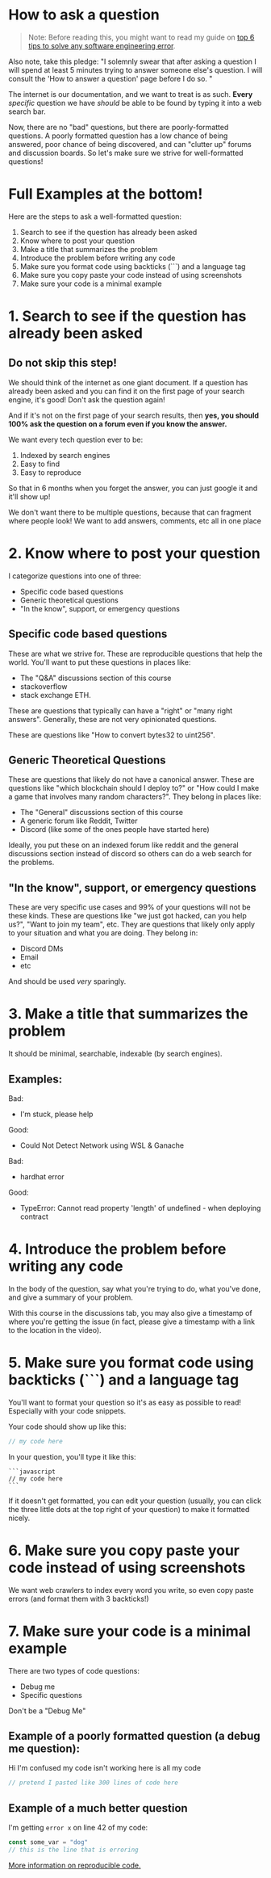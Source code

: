# How to ask a question 

> Note: Before reading this, you might want to read my guide on [top 6 tips to solve any software engineering error](https://medium.com/better-programming/top-6-tips-to-solve-any-software-engineering-error-a794a162fcaf).

Also note, take this pledge: "I solemnly swear that after asking a question I will spend at least 5 minutes trying to answer someone else's question. I will consult the 'How to answer a question' page before I do so. "

The internet is our documentation, and we want to treat is as such. **Every** *specific* question we have *should* be able to be found by typing it into a web search bar. 

Now, there are no "bad" questions, but there are poorly-formatted questions. A poorly formatted question has a low chance of being answered, poor chance of being discovered, and can "clutter up" forums and discussion boards. So let's make sure we strive for well-formatted questions!

# Full Examples at the bottom!

Here are the steps to ask a well-formatted question:

1. Search to see if the question has already been asked
2. Know where to post your question
3. Make a title that summarizes the problem
4. Introduce the problem before writing any code
5. Make sure you format code using backticks (```) and a language tag
6. Make sure you copy paste your code instead of using screenshots
7. Make sure your code is a minimal example


# 1. Search to see if the question has already been asked

## Do not skip this step!

We should think of the internet as one giant document. If a question has already been asked and you can find it on the first page of your search engine, it's good! Don't ask the question again! 

And if it's not on the first page of your search results, then **yes, you should 100% ask the question on a forum even if you know the answer.**

We want every tech question ever to be:

1. Indexed by search engines
2. Easy to find
3. Easy to reproduce

So that in 6 months when you forget the answer, you can just google it and it'll show up!

We don't want there to be multiple questions, because that can fragment where people look! We want to add answers, comments, etc all in one place

# 2. Know where to post your question

I categorize questions into one of three:

- Specific code based questions
- Generic theoretical questions
- "In the know", support, or emergency questions

## Specific code based questions

These are what we strive for. These are reproducible questions that help the world. You'll want to put these questions in places like:

- The "Q&A" discussions section of this course
- stackoverflow
- stack exchange ETH. 

These are questions that typically can have a "right" or "many right answers". Generally, these are not very opinionated questions. 

These are questions like "How to convert bytes32 to uint256". 

## Generic Theoretical Questions

These are questions that likely do not have a canonical answer. These are questions like "which blockchain should I deploy to?" or "How could I make a game that involves many random characters?". They belong in places like:

- The "General" discussions section of this course
- A generic forum like Reddit, Twitter
- Discord (like some of the ones people have started here)

Ideally, you put these on an indexed forum like reddit and the general discussions section instead of discord so others can do a web search for the problems.

## "In the know", support, or emergency questions

These are very specific use cases and 99% of your questions will not be these kinds. These are questions like "we just got hacked, can you help us?", "Want to join my team", etc. They are questions that likely only apply to your situation and what you are doing. They belong in:

- Discord DMs
- Email
- etc

And should be used *very* sparingly. 

# 3. Make a title that summarizes the problem

It should be minimal, searchable, indexable (by search engines).

## Examples:
Bad:
- I'm stuck, please help

Good:
- Could Not Detect Network using WSL & Ganache

Bad:
- hardhat error

Good:
- TypeError: Cannot read property 'length' of undefined - when deploying contract

# 4. Introduce the problem before writing any code

In the body of the question, say what you're trying to do, what you've done, and give a summary of your problem.

With this course in the discussions tab, you may also give a timestamp of where you're getting the issue (in fact, please give a timestamp with a link to the location in the video).

# 5. Make sure you format code using backticks (```) and a language tag

You'll want to format your question so it's as easy as possible to read! Especially with your code snippets.

Your code should show up like this:

```javascript
// my code here
```

In your question, you'll type it like this:

````
```javascript
// my code here
```
````

If it doesn't get formatted, you can edit your question (usually, you can click the three little dots at the top right of your question) to make it formatted nicely. 

# 6. Make sure you copy paste your code instead of using screenshots

We want web crawlers to index every word you write, so even copy paste errors (and format them with 3 backticks!)


# 7. Make sure your code is a minimal example

There are two types of code questions:

- Debug me
- Specific questions

Don't be a "Debug Me"

## Example of a poorly formatted question (a debug me question):

Hi I'm confused my code isn't working here is all my code

```javascript
// pretend I pasted like 300 lines of code here
```

## Example of a much better question

I'm getting `error x` on line 42 of my code:

```javascript
const some_var = "dog"
// this is the line that is erroring
```

[More information on reproducible code.](https://stackoverflow.com/help/minimal-reproducible-example)


